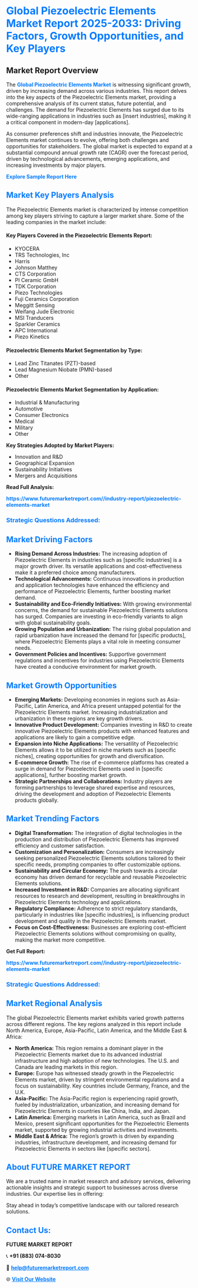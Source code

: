 <h1 style="color: #007BFF;">Global Piezoelectric Elements Market Report 2025-2033: Driving Factors, Growth Opportunities, and Key Players</h1>

<section id="overview">
<h2>Market Report Overview</h2>
<p>The <a href="https://www.futuremarketreport.com//industry-report/piezoelectric-elements-market" style="color: #007BFF; text-decoration: none;"><strong>Global Piezoelectric Elements Market</strong></a> is witnessing significant growth, driven by increasing demand across various industries. This report delves into the key aspects of the Piezoelectric Elements market, providing a comprehensive analysis of its current status, future potential, and challenges. The demand for Piezoelectric Elements has surged due to its wide-ranging applications in industries such as [insert industries], making it a critical component in modern-day [applications].</p>
<p>As consumer preferences shift and industries innovate, the Piezoelectric Elements market continues to evolve, offering both challenges and opportunities for stakeholders. The global market is expected to expand at a substantial compound annual growth rate (CAGR) over the forecast period, driven by technological advancements, emerging applications, and increasing investments by major players.</p>
</section>

<section id="overview">
<p><a href="https://www.futuremarketreport.com//request-sample/reportId=76889" style="color: #007BFF; text-decoration: none;"><strong>Explore Sample Report Here</strong></a></p>
</section>

<section id="key-players">
<h2 style="color: #007BFF;">Market Key Players Analysis</h2>
<p>The Piezoelectric Elements market is characterized by intense competition among key players striving to capture a larger market share. Some of the leading companies in the market include:</p>
<h4>Key Players Covered in the Piezoelectric Elements Report:</h4>
<ul><li>KYOCERA</li><li>TRS Technologies, Inc</li><li>Harris</li><li>Johnson Matthey</li><li>CTS Corporation</li><li>PI Ceramic GmbH</li><li>TDK Corporation</li><li>Piezo Technologies</li><li>Fuji Ceramics Corporation</li><li>Meggitt Sensing</li><li>Weifang Jude Electronic</li><li>MSI Tranducers</li><li>Sparkler Ceramics</li><li>APC International</li><li>Piezo Kinetics</li></ul>
<h4>Piezoelectric Elements Market Segmentation by Type:</h4>
<ul><li>Lead Zinc Titanates (PZT)-based</li><li>Lead Magnesium Niobate (PMN)-based</li><li>Other</li></ul>

<h4>Piezoelectric Elements Market Segmentation by Application:</h4>
<ul><li>Industrial &amp; Manufacturing</li><li>Automotive</li><li>Consumer Electronics</li><li>Medical</li><li>Military</li><li>Other</li></ul>
<p><strong>Key Strategies Adopted by Market Players:</strong></p>
<ul>
<li>Innovation and R&D</li>
<li>Geographical Expansion</li>
<li>Sustainability Initiatives</li>
<li>Mergers and Acquisitions</li>
</ul>
</section>

<section>
<p><strong>Read Full Analysis: </strong></p><a href="https://www.futuremarketreport.com//industry-report/piezoelectric-elements-market" style="color: #007BFF; text-decoration: none;"><strong>https://www.futuremarketreport.com//industry-report/piezoelectric-elements-market</strong></a>
<h3 style="color: #007BFF;">Strategic Questions Addressed:</h3>
</section>

<section id="driving-factors">
<h2 style="color: #007BFF;">Market Driving Factors</h2>
<ul>
<li><strong>Rising Demand Across Industries:</strong> The increasing adoption of Piezoelectric Elements in industries such as [specific industries] is a major growth driver. Its versatile applications and cost-effectiveness make it a preferred choice among manufacturers.</li>
<li><strong>Technological Advancements:</strong> Continuous innovations in production and application technologies have enhanced the efficiency and performance of Piezoelectric Elements, further boosting market demand.</li>
<li><strong>Sustainability and Eco-Friendly Initiatives:</strong> With growing environmental concerns, the demand for sustainable Piezoelectric Elements solutions has surged. Companies are investing in eco-friendly variants to align with global sustainability goals.</li>
<li><strong>Growing Population and Urbanization:</strong> The rising global population and rapid urbanization have increased the demand for [specific products], where Piezoelectric Elements plays a vital role in meeting consumer needs.</li>
<li><strong>Government Policies and Incentives:</strong> Supportive government regulations and incentives for industries using Piezoelectric Elements have created a conducive environment for market growth.</li>
</ul>
</section>

<section id="growth-opportunities">
<h2 style="color: #007BFF;">Market Growth Opportunities</h2>
<ul>
<li><strong>Emerging Markets:</strong> Developing economies in regions such as Asia-Pacific, Latin America, and Africa present untapped potential for the Piezoelectric Elements market. Increasing industrialization and urbanization in these regions are key growth drivers.</li>
<li><strong>Innovative Product Development:</strong> Companies investing in R&D to create innovative Piezoelectric Elements products with enhanced features and applications are likely to gain a competitive edge.</li>
<li><strong>Expansion into Niche Applications:</strong> The versatility of Piezoelectric Elements allows it to be utilized in niche markets such as [specific niches], creating opportunities for growth and diversification.</li>
<li><strong>E-commerce Growth:</strong> The rise of e-commerce platforms has created a surge in demand for Piezoelectric Elements used in [specific applications], further boosting market growth.</li>
<li><strong>Strategic Partnerships and Collaborations:</strong> Industry players are forming partnerships to leverage shared expertise and resources, driving the development and adoption of Piezoelectric Elements products globally.</li>
</ul>
</section>

<section id="trending-factors">
<h2 style="color: #007BFF;">Market Trending Factors</h2>
<ul>
<li><strong>Digital Transformation:</strong> The integration of digital technologies in the production and distribution of Piezoelectric Elements has improved efficiency and customer satisfaction.</li>
<li><strong>Customization and Personalization:</strong> Consumers are increasingly seeking personalized Piezoelectric Elements solutions tailored to their specific needs, prompting companies to offer customizable options.</li>
<li><strong>Sustainability and Circular Economy:</strong> The push towards a circular economy has driven demand for recyclable and reusable Piezoelectric Elements solutions.</li>
<li><strong>Increased Investment in R&D:</strong> Companies are allocating significant resources to research and development, resulting in breakthroughs in Piezoelectric Elements technology and applications.</li>
<li><strong>Regulatory Compliance:</strong> Adherence to strict regulatory standards, particularly in industries like [specific industries], is influencing product development and quality in the Piezoelectric Elements market.</li>
<li><strong>Focus on Cost-Effectiveness:</strong> Businesses are exploring cost-efficient Piezoelectric Elements solutions without compromising on quality, making the market more competitive.</li>
</ul>
</section>

<section>
<p><strong>Get Full Report: </strong></p><a href="https://www.futuremarketreport.com//industry-report/piezoelectric-elements-market" style="color: #007BFF; text-decoration: none;"><strong>https://www.futuremarketreport.com//industry-report/piezoelectric-elements-market</strong></a>
<h3 style="color: #007BFF;">Strategic Questions Addressed:</h3>
</section>


<section id="regional-analysis">
<h2 style="color: #007BFF;">Market Regional Analysis</h2>
<p>The global Piezoelectric Elements market exhibits varied growth patterns across different regions. The key regions analyzed in this report include North America, Europe, Asia-Pacific, Latin America, and the Middle East & Africa:</p>
<ul>
<li><strong>North America:</strong> This region remains a dominant player in the Piezoelectric Elements market due to its advanced industrial infrastructure and high adoption of new technologies. The U.S. and Canada are leading markets in this region.</li>
<li><strong>Europe:</strong> Europe has witnessed steady growth in the Piezoelectric Elements market, driven by stringent environmental regulations and a focus on sustainability. Key countries include Germany, France, and the U.K.</li>
<li><strong>Asia-Pacific:</strong> The Asia-Pacific region is experiencing rapid growth, fueled by industrialization, urbanization, and increasing demand for Piezoelectric Elements in countries like China, India, and Japan.</li>
<li><strong>Latin America:</strong> Emerging markets in Latin America, such as Brazil and Mexico, present significant opportunities for the Piezoelectric Elements market, supported by growing industrial activities and investments.</li>
<li><strong>Middle East & Africa:</strong> The region’s growth is driven by expanding industries, infrastructure development, and increasing demand for Piezoelectric Elements in sectors like [specific sectors].</li>
</ul>
</section>

<footer>
<h2 style="color: #007BFF;">About FUTURE MARKET REPORT</h2>
<p>We are a trusted name in market research and advisory services, delivering actionable insights and strategic support to businesses across diverse industries. Our expertise lies in offering:</p>

<p>Stay ahead in today’s competitive landscape with our tailored research solutions.</p>

<h2 style="color: #007BFF;">Contact Us:</h2>
<p><strong>FUTURE MARKET REPORT</strong></p>
<p>📞 <strong>+91 (883) 074-8030</strong></p>
<p>📧 <strong><a href="mailto:help@futuremarketreport.com" style="color: #007BFF;">help@futuremarketreport.com</a></strong></p>
<p>🌐 <strong><a href="https://www.futuremarketreport.com/" style="color: #007BFF;">Visit Our Website</a></strong></p>
</footer>